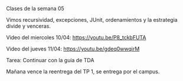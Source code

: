 Clases de la semana 05  

Vimos recursividad, excepciones, JUnit, ordenamientos y la estrategia divide y venceras.


Video del miercoles 10/04: https://youtu.be/P8_tckbFUTA

Video del jueves 11/04: https://youtu.be/gdeq0wwqirM

Tarea:
Continuar con la guia de TDA

Mañana vence la reentrega del TP 1, se entrega por el campus.
